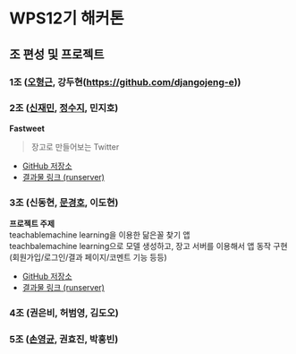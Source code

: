 # WPS12기 해커톤

## 조 편성 및 프로젝트

### 1조 ([오형근](https://github.com/hyeonggeun2), 강두현(https://github.com/djangojeng-e))

### 2조 ([신재민](https://github.com/shinjam), [정수지](https://github.com/rarlala), 민지호)

**Fastweet**
> 장고로 만들어보는 Twitter

- [GitHub 저장소](https://github.com/WPS-12th-Hackathon/Team2_fastweet)
- [결과물 링크 (runserver)](http://172.16.1.116:8000)


### 3조 (신동현, [문경호](https://github.com/moonpeter), 이도현)

**프로젝트 주제**  
teachablemachine learning을 이용한 닮은꼴 찾기 앱  
teachbalemachine learning으로 모델 생성하고, 장고 서버를 이용해서 앱 동작 구현 (회원가입/로그인/결과 페이지/코멘트 기능 등등)

- [GitHub 저장소](https://github.com/WPS-12th-Hackathon/Info)
- [결과물 링크 (runserver)](http://172.16.1.116:8000)

### 4조 (권은비, 허범영, 김도오)

### 5조 ([손영균](https://github.com/Suellaiy), 권효진, 박홍빈)

